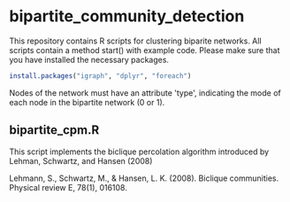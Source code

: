 # bipartite_community_detection

This repository contains R scripts for clustering biparite networks. 
All scripts contain a method start() with example code. Please make sure that you have installed the necessary packages.
```R
install.packages("igraph", "dplyr", "foreach")
```
Nodes of the network must have an attribute 'type', indicating the mode of each node in the bipartite network (0 or 1).

## bipartite_cpm.R
This script implements the biclique percolation algorithm introduced by Lehman, Schwartz, and Hansen (2008)

Lehmann, S., Schwartz, M., & Hansen, L. K. (2008). Biclique communities. Physical review E, 78(1), 016108.

